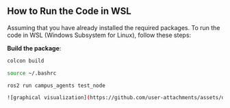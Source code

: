 ## How to Run the Code in WSL

Assuming that you have already installed the required packages. 
To run the code in WSL (Windows Subsystem for Linux), follow these steps:

**Build the package**:
   ```bash
  colcon build

  source ~/.bashrc

  ros2 run campus_agents test_node

![graphical visualization](https://github.com/user-attachments/assets/d92ad051-0ff8-44f5-9c64-65a69ea12a5f)
